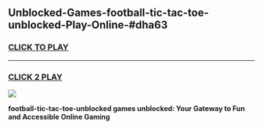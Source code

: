 
## Unblocked-Games-football-tic-tac-toe-unblocked-Play-Online-#dha63
<h3>
<a href="https://premium.freeplayer.one?title=football-tic-tac-toe-unblocked&ref=27F">CLICK TO PLAY</a></h3>
<hr>

<h3>
<a href="https://premium.freeplayer.one?title=football-tic-tac-toe-unblocked&ref=27F">CLICK 2 PLAY</a>
  
</h3>

<a href="https://premium.freeplayer.one?title=football-tic-tac-toe-unblocked&ref=27F"><img src="https://clearcache.store/games.png"></a>


**football-tic-tac-toe-unblocked games unblocked: Your Gateway to Fun and Accessible Online Gaming**
